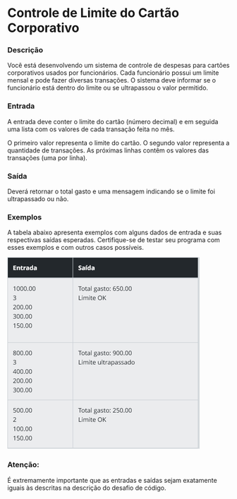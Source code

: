 
# Controle de Limite do Cartão Corporativo

### Descrição

Você está desenvolvendo um sistema de controle de despesas para cartões corporativos usados por funcionários. Cada funcionário possui um limite mensal e pode fazer diversas transações. O sistema deve informar se o funcionário está dentro do limite ou se ultrapassou o valor permitido.

### Entrada
A entrada deve conter o limite do cartão (número decimal) e em seguida uma lista com os valores de cada transação feita no mês.

O primeiro valor representa o limite do cartão.
O segundo valor representa a quantidade de transações.
As próximas linhas contêm os valores das transações (uma por linha).

### Saída
Deverá retornar o total gasto e uma mensagem indicando se o limite foi ultrapassado ou não.

### Exemplos
A tabela abaixo apresenta exemplos com alguns dados de entrada e suas respectivas saídas esperadas. Certifique-se de testar seu programa com esses exemplos e com outros casos possíveis.

![alt text](image.png)

### Atenção:

É extremamente importante que as entradas e saídas sejam exatamente iguais às descritas na descrição do desafio de código.